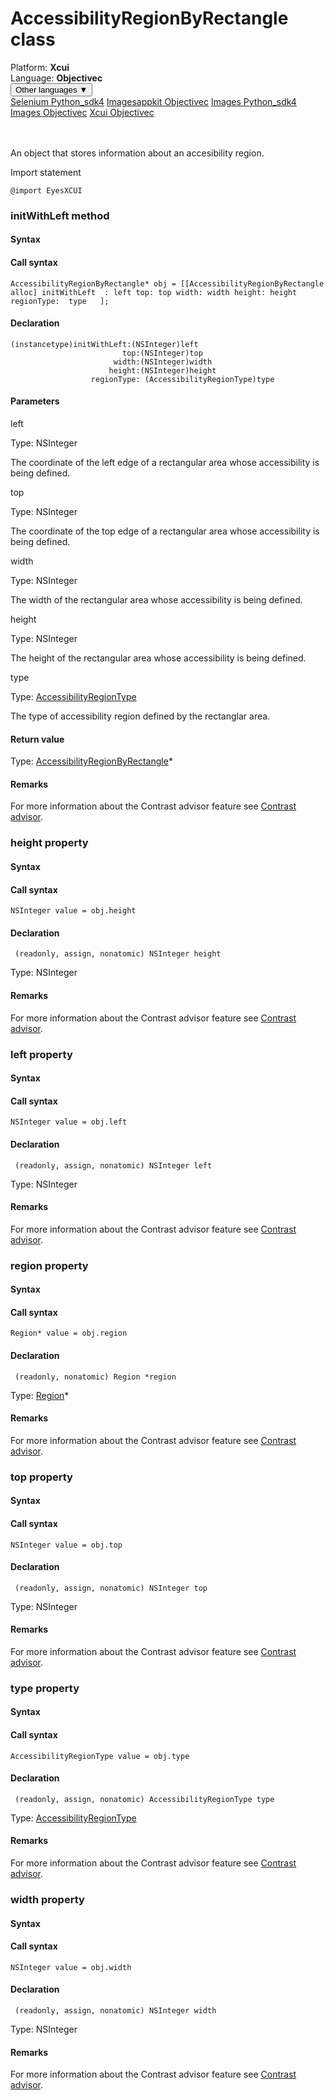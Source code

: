 # AccessibilityRegionByRectangle class
<div class='platform-bar-container-div'><div class='platform-bar-div'>Platform:  <b> Xcui</b>
</div><div class='platform-bar-div'>Language: <b>Objectivec</b></div><div class='dropdown-button-container-div'><button class='sdk-language-dropdown-button'>Other languages ▼</button><div class='dropdown-content'>
<a href='../../selenium/python_sdk4/accessibilityregion'>Selenium Python_sdk4</a>
<a href='../../imagesappkit/objectivec/accessibilityregion'>Imagesappkit Objectivec</a>
<a href='../../images/python_sdk4/accessibilityregion'>Images Python_sdk4</a>
<a href='../../images/objectivec/accessibilityregion'>Images Objectivec</a>
<a href='../../xcui/objectivec/accessibilityregion'>Xcui Objectivec</a>
</div></div><br /><br /></div>




An object that stores information about an accesibility region.

Import statement

    @import EyesXCUI
    	



### initWithLeft method
#### Syntax
#### Call syntax

    AccessibilityRegionByRectangle* obj = [[AccessibilityRegionByRectangle alloc] initWithLeft  : left top: top width: width height: height regionType:  type   ];
    

#### Declaration

    (instancetype)initWithLeft:(NSInteger)left
                             top:(NSInteger)top
                           width:(NSInteger)width
                          height:(NSInteger)height
                      regionType: (AccessibilityRegionType)type

#### Parameters

left

Type: NSInteger

The coordinate of the left edge of a rectangular area whose accessibility is being defined.

top

Type: NSInteger

The coordinate of the top edge of a rectangular area whose accessibility is being defined.

width

Type: NSInteger

The width of the rectangular area whose accessibility is being defined.

height

Type: NSInteger

The height of the rectangular area whose accessibility is being defined.

type

Type: [AccessibilityRegionType](./accessibilityregiontype)

The type of accessibility region defined by the rectanglar area.

#### Return value

Type:  [AccessibilityRegionByRectangle](./accessibilityregion)\*

#### Remarks


For more information about the Contrast advisor feature see [Contrast advisor](https://applitools.com/docs/features/contrast-accessibility.html).


### height property
#### Syntax
#### Call syntax

    NSInteger value = obj.height
    

#### Declaration

     (readonly, assign, nonatomic) NSInteger height

Type: NSInteger

#### Remarks


For more information about the Contrast advisor feature see [Contrast advisor](https://applitools.com/docs/features/contrast-accessibility.html).

### left property
#### Syntax
#### Call syntax

    NSInteger value = obj.left
    

#### Declaration

     (readonly, assign, nonatomic) NSInteger left

Type: NSInteger

#### Remarks


For more information about the Contrast advisor feature see [Contrast advisor](https://applitools.com/docs/features/contrast-accessibility.html).

### region property
#### Syntax
#### Call syntax

    Region* value = obj.region
    

#### Declaration

     (readonly, nonatomic) Region *region

Type: [Region](./region)\*

#### Remarks


For more information about the Contrast advisor feature see [Contrast advisor](https://applitools.com/docs/features/contrast-accessibility.html).

### top property
#### Syntax
#### Call syntax

    NSInteger value = obj.top
    

#### Declaration

     (readonly, assign, nonatomic) NSInteger top

Type: NSInteger

#### Remarks


For more information about the Contrast advisor feature see [Contrast advisor](https://applitools.com/docs/features/contrast-accessibility.html).

### type property
#### Syntax
#### Call syntax

    AccessibilityRegionType value = obj.type
    

#### Declaration

     (readonly, assign, nonatomic) AccessibilityRegionType type

Type: [AccessibilityRegionType](./accessibilityregiontype)

#### Remarks


For more information about the Contrast advisor feature see [Contrast advisor](https://applitools.com/docs/features/contrast-accessibility.html).

### width property
#### Syntax
#### Call syntax

    NSInteger value = obj.width
    

#### Declaration

     (readonly, assign, nonatomic) NSInteger width

Type: NSInteger

#### Remarks


For more information about the Contrast advisor feature see [Contrast advisor](https://applitools.com/docs/features/contrast-accessibility.html).
